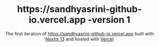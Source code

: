 <h1 align="center">
  https://sandhyasrini-github-io.vercel.app -version 1
</h1>

<p align="center">
  The first iteration of <a href="https://sandhyasrini-github-io.vercel.app" target="_blank">https://sandhyasrini-github-io.vercel.app</a> built with <a href="https://nextjs.org/blog/next-13" target="_blank">Nextjs 13</a> and hosted with <a href="https://vercel.com/" target="_blank">Vercel</a>
</p>
